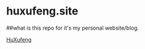 # huxufeng.site

##what is this repo for
it's my personal website/blog. <a target=_blank href="https://huxufeng.netlify.com"><p>HuXufeng</p></a>

